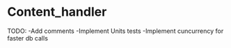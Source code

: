 # Content_handler
TODO:
-Add comments
-Implement Units tests
-Implement cuncurrency for faster db calls
